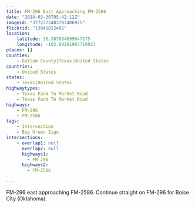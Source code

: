 ```yaml
---
title: FM-296 East Approaching FM-2586
date: "2014-03-30T05:42:12Z"
imageid: "3772375483793486925"
flickrid: "13941812485"
location:
    latitude: 36.387664699647175
    longitude: -102.89181983710023
places: []
counties:
    - Dallam County|Texas|United States
countries:
    - United States
states:
    - Texas|United States
highwaytypes:
    - Texas Farm To Market Road
    - Texas Farm To Market Road
highways:
    - FM-296
    - FM-2586
tags:
    - Intersection
    - Big Green Sign
intersections:
    - overlap1: null
      overlap2: null
      highways1:
        - FM-296
      highways2:
        - FM-2586

---
```

FM-296 east approaching FM-2586.  Continue straight on FM-296 for Boise City (Oklahoma).